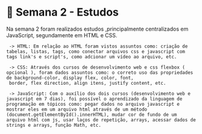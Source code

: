 # 🧠 Semana 2 - Estudos

Na semana 2 foram realizados estudos ,principalmente centralizados em JavaScript, segundamente em HTML e CSS.

     -> HTML: Em relação ao HTML foram vistos assuntos como: criação de tabelas, listas, tags, como conectar arquivos css e javascript com tags link's e script's, como adcionar um vídeo ao arquivo, etc.

     -> CSS: Através dos cursos de desenvolvimento web e css flexbox ( opcional ), foram dados assuntos como: o correto uso das propriedades de background-color, display flex, color, font,
     border, flex direction, align itens, justify content, etc.

     -> JavaScript: Com o auxílio dos dois cursos (desenvolvimento web e javascript em 7 dias), foi possível o aprendizado da linguagem de programação em tópicos como: pegar dados no arquivo javascript e mostrar eles em um arquivo html através de um método (document.getElementById().innerHTML), mudar cor de fundo de um arquivo html com js, usar laços de repetição, arrays, acessar dados de strings e arrays, função Math, etc.
